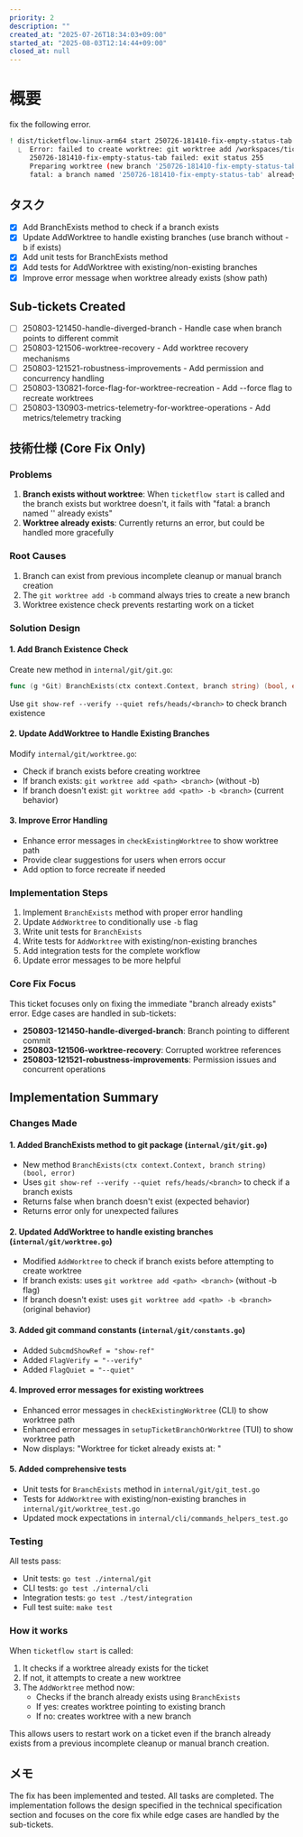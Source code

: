 ```yaml
---
priority: 2
description: ""
created_at: "2025-07-26T18:34:03+09:00"
started_at: "2025-08-03T12:14:44+09:00"
closed_at: null
---
```


# 概要

fix the following error.

```sh
! dist/ticketflow-linux-arm64 start 250726-181410-fix-empty-status-tab
  ⎿  Error: failed to create worktree: git worktree add /workspaces/ticketflow/.worktrees/250726-181410-fix-empty-status-tab -b
     250726-181410-fix-empty-status-tab failed: exit status 255
     Preparing worktree (new branch '250726-181410-fix-empty-status-tab')
     fatal: a branch named '250726-181410-fix-empty-status-tab' already exists
```

## タスク
- [x] Add BranchExists method to check if a branch exists
- [x] Update AddWorktree to handle existing branches (use branch without -b if exists)
- [x] Add unit tests for BranchExists method
- [x] Add tests for AddWorktree with existing/non-existing branches
- [x] Improve error message when worktree already exists (show path)

## Sub-tickets Created
- [ ] 250803-121450-handle-diverged-branch - Handle case when branch points to different commit
- [ ] 250803-121506-worktree-recovery - Add worktree recovery mechanisms
- [ ] 250803-121521-robustness-improvements - Add permission and concurrency handling
- [ ] 250803-130821-force-flag-for-worktree-recreation - Add --force flag to recreate worktrees
- [ ] 250803-130903-metrics-telemetry-for-worktree-operations - Add metrics/telemetry tracking

## 技術仕様 (Core Fix Only)

### Problems
1. **Branch exists without worktree**: When `ticketflow start` is called and the branch exists but worktree doesn't, it fails with "fatal: a branch named '<branch>' already exists"
2. **Worktree already exists**: Currently returns an error, but could be handled more gracefully

### Root Causes
1. Branch can exist from previous incomplete cleanup or manual branch creation
2. The `git worktree add -b` command always tries to create a new branch
3. Worktree existence check prevents restarting work on a ticket

### Solution Design

#### 1. Add Branch Existence Check
Create new method in `internal/git/git.go`:
```go
func (g *Git) BranchExists(ctx context.Context, branch string) (bool, error)
```
Use `git show-ref --verify --quiet refs/heads/<branch>` to check branch existence

#### 2. Update AddWorktree to Handle Existing Branches
Modify `internal/git/worktree.go`:
- Check if branch exists before creating worktree
- If branch exists: `git worktree add <path> <branch>` (without -b)
- If branch doesn't exist: `git worktree add <path> -b <branch>` (current behavior)

#### 3. Improve Error Handling
- Enhance error messages in `checkExistingWorktree` to show worktree path
- Provide clear suggestions for users when errors occur
- Add option to force recreate if needed

### Implementation Steps
1. Implement `BranchExists` method with proper error handling
2. Update `AddWorktree` to conditionally use `-b` flag
3. Write unit tests for `BranchExists`
4. Write tests for `AddWorktree` with existing/non-existing branches
5. Add integration tests for the complete workflow
6. Update error messages to be more helpful

### Core Fix Focus
This ticket focuses only on fixing the immediate "branch already exists" error. Edge cases are handled in sub-tickets:
- **250803-121450-handle-diverged-branch**: Branch pointing to different commit
- **250803-121506-worktree-recovery**: Corrupted worktree references  
- **250803-121521-robustness-improvements**: Permission issues and concurrent operations

## Implementation Summary

### Changes Made

#### 1. Added BranchExists method to git package (`internal/git/git.go`)
- New method `BranchExists(ctx context.Context, branch string) (bool, error)` 
- Uses `git show-ref --verify --quiet refs/heads/<branch>` to check if a branch exists
- Returns false when branch doesn't exist (expected behavior)
- Returns error only for unexpected failures

#### 2. Updated AddWorktree to handle existing branches (`internal/git/worktree.go`)
- Modified `AddWorktree` to check if branch exists before attempting to create worktree
- If branch exists: uses `git worktree add <path> <branch>` (without -b flag)
- If branch doesn't exist: uses `git worktree add <path> -b <branch>` (original behavior)

#### 3. Added git command constants (`internal/git/constants.go`)
- Added `SubcmdShowRef = "show-ref"` 
- Added `FlagVerify = "--verify"`
- Added `FlagQuiet = "--quiet"`

#### 4. Improved error messages for existing worktrees
- Enhanced error messages in `checkExistingWorktree` (CLI) to show worktree path
- Enhanced error messages in `setupTicketBranchOrWorktree` (TUI) to show worktree path
- Now displays: "Worktree for ticket <id> already exists at: <path>"

#### 5. Added comprehensive tests
- Unit tests for `BranchExists` method in `internal/git/git_test.go`
- Tests for `AddWorktree` with existing/non-existing branches in `internal/git/worktree_test.go`
- Updated mock expectations in `internal/cli/commands_helpers_test.go`

### Testing
All tests pass:
- Unit tests: `go test ./internal/git`
- CLI tests: `go test ./internal/cli`
- Integration tests: `go test ./test/integration`
- Full test suite: `make test`

### How it works
When `ticketflow start` is called:
1. It checks if a worktree already exists for the ticket
2. If not, it attempts to create a new worktree
3. The `AddWorktree` method now:
   - Checks if the branch already exists using `BranchExists`
   - If yes: creates worktree pointing to existing branch
   - If no: creates worktree with a new branch

This allows users to restart work on a ticket even if the branch already exists from a previous incomplete cleanup or manual branch creation.

## メモ

The fix has been implemented and tested. All tasks are completed. The implementation follows the design specified in the technical specification section and focuses on the core fix while edge cases are handled by the sub-tickets.
